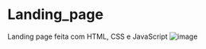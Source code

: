 # Landing_page
Landing page feita com HTML, CSS e JavaScript
![image](https://user-images.githubusercontent.com/72636308/168494365-6baea3da-6cf9-4bd1-ae3e-4c10e32ba1de.png)


